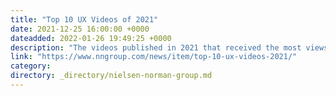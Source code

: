 ```yaml
---
title: "Top 10 UX Videos of 2021"
date: 2021-12-25 16:00:00 +0000
dateadded: 2022-01-26 19:49:25 +0000
description: "The videos published in 2021 that received the most views from our audience."
link: "https://www.nngroup.com/news/item/top-10-ux-videos-2021/"
category:
directory: _directory/nielsen-norman-group.md
---
```

